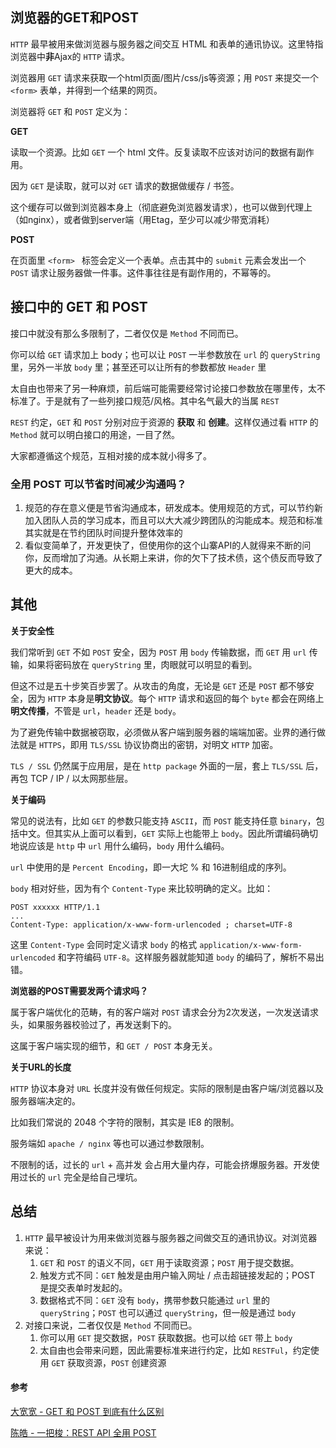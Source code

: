 ## 浏览器的GET和POST

`HTTP` 最早被用来做浏览器与服务器之间交互 HTML 和表单的通讯协议。这里特指浏览器中**非**Ajax的 `HTTP` 请求。

浏览器用 `GET` 请求来获取一个html页面/图片/css/js等资源；用 `POST` 来提交一个 `<form>` 表单，并得到一个结果的网页。



浏览器将 `GET` 和 `POST` 定义为：



**GET**

读取一个资源。比如 `GET` 一个 html 文件。反复读取不应该对访问的数据有副作用。

因为 `GET` 是读取，就可以对 `GET` 请求的数据做缓存 / 书签。

这个缓存可以做到浏览器本身上（彻底避免浏览器发请求），也可以做到代理上（如nginx），或者做到server端（用Etag，至少可以减少带宽消耗）



**POST**

在页面里 `<form> ` 标签会定义一个表单。点击其中的 `submit` 元素会发出一个 `POST` 请求让服务器做一件事。这件事往往是有副作用的，不幂等的。





## 接口中的 GET 和 POST

接口中就没有那么多限制了，二者仅仅是 `Method` 不同而已。

你可以给 `GET` 请求加上 body；也可以让 `POST` 一半参数放在 `url` 的 `queryString` 里，另外一半放 `body` 里；甚至还可以让所有的参数都放 `Header` 里

太自由也带来了另一种麻烦，前后端可能需要经常讨论接口参数放在哪里传，太不标准了。于是就有了一些列接口规范/风格。其中名气最大的当属 `REST`

`REST` 约定，`GET` 和 `POST` 分别对应于资源的 **获取** 和 **创建**。这样仅通过看 `HTTP` 的 `Method` 就可以明白接口的用途，一目了然。

大家都遵循这个规范，互相对接的成本就小得多了。



### 全用 POST 可以节省时间减少沟通吗？

1. 规范的存在意义便是节省沟通成本，研发成本。使用规范的方式，可以节约新加入团队人员的学习成本，而且可以大大减少跨团队的沟能成本。规范和标准其实就是在节约团队时间提升整体效率的
1. 看似变简单了，开发更快了，但使用你的这个山寨API的人就得来不断的问你，反而增加了沟通。从长期上来讲，你的欠下了技术债，这个债反而导致了更大的成本。



## 其他

**关于安全性**

我们常听到 `GET` 不如 `POST` 安全，因为 `POST` 用 `body` 传输数据，而 `GET` 用 `url` 传输，如果将密码放在 `queryString` 里，肉眼就可以明显的看到。

但这不过是五十步笑百步罢了。从攻击的角度，无论是 `GET` 还是 `POST` 都不够安全，因为 `HTTP` 本身是**明文协议**。每个 `HTTP` 请求和返回的每个 `byte` 都会在网络上**明文传播**，不管是 `url`，`header` 还是 `body`。

为了避免传输中数据被窃取，必须做从客户端到服务器的端端加密。业界的通行做法就是 `HTTPS`，即用 `TLS/SSL` 协议协商出的密钥，对明文 `HTTP` 加密。

`TLS / SSL` 仍然属于应用层，是在 `http package` 外面的一层，套上 `TLS/SSL` 后，再包 TCP / IP / 以太网那些层。



**关于编码**

常见的说法有，比如 `GET` 的参数只能支持 `ASCII`，而 `POST` 能支持任意 `binary`，包括中文。但其实从上面可以看到，`GET` 实际上也能带上 `body`。因此所谓编码确切地说应该是 `http` 中 `url` 用什么编码，`body` 用什么编码。

`url` 中使用的是 `Percent Encoding`，即一大坨 % 和 16进制组成的序列。

`body` 相对好些，因为有个 `Content-Type` 来比较明确的定义。比如：

```http
POST xxxxxx HTTP/1.1
...
Content-Type: application/x-www-form-urlencoded ; charset=UTF-8
```

这里 `Content-Type` 会同时定义请求 `body` 的格式 `application/x-www-form-urlencoded` 和字符编码 `UTF-8`。这样服务器就能知道 `body` 的编码了，解析不易出错。



**浏览器的POST需要发两个请求吗？**

属于客户端优化的范畴，有的客户端对 `POST` 请求会分为2次发送，一次发送请求头，如果服务器校验过了，再发送剩下的。

这属于客户端实现的细节，和 `GET / POST` 本身无关。



**关于URL的长度**

`HTTP` 协议本身对 `URL` 长度并没有做任何规定。实际的限制是由客户端/浏览器以及服务器端决定的。

比如我们常说的 2048 个字符的限制，其实是 IE8 的限制。

服务端如 `apache / nginx` 等也可以通过参数限制。

不限制的话，过长的 `url` + 高并发 会占用大量内存，可能会挤爆服务器。开发使用过长的 `url` 完全是给自己埋坑。





## 总结

1. `HTTP` 最早被设计为用来做浏览器与服务器之间做交互的通讯协议。对浏览器来说：
   1. `GET` 和 `POST` 的语义不同，`GET` 用于读取资源；`POST` 用于提交数据。
   2. 触发方式不同：`GET` 触发是由用户输入网址 / 点击超链接发起的；POST 是提交表单时发起的。
   3. 数据格式不同：`GET` 没有 `body`，携带参数只能通过 `url` 里的 `queryString`；`POST` 也可以通过 `queryString`，但一般是通过 `body`
2. 对接口来说，二者仅仅是 `Method` 不同而已。
   1. 你可以用 `GET` 提交数据，`POST` 获取数据。也可以给 `GET` 带上 `body`
   2. 太自由也会带来问题，因此需要标准来进行约定，比如  `RESTFul`，约定使用 `GET` 获取资源，`POST` 创建资源



#### 参考

[大宽宽 - GET 和 POST 到底有什么区别](https://www.zhihu.com/question/28586791/answer/767316172)

[陈皓 - 一把梭：REST API 全用 POST](https://coolshell.cn/articles/22173.html)
